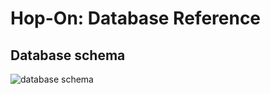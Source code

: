 # Hop-On: Database Reference

## Database schema
<img src="http://imgh.us/hopon-db.svg" alt="database schema" />
